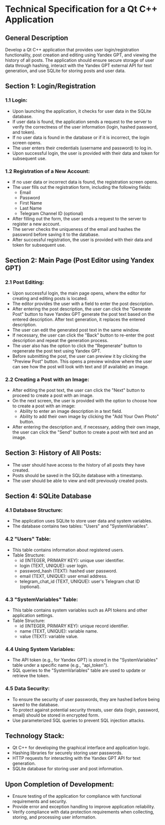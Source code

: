 # Technical Specification for a Qt C++ Application

## General Description
Develop a Qt C++ application that provides user login/registration functionality, post creation and editing using Yandex GPT, and viewing the history of all posts. The application should ensure secure storage of user data through hashing, interact with the Yandex GPT external API for text generation, and use SQLite for storing posts and user data.

## Section 1: Login/Registration
### 1.1 Login:
- Upon launching the application, it checks for user data in the SQLite database.
- If user data is found, the application sends a request to the server to verify the correctness of the user information (login, hashed password, and token).
- If no user data is found in the database or if it is incorrect, the login screen opens.
- The user enters their credentials (username and password) to log in.
- Upon successful login, the user is provided with their data and token for subsequent use.

### 1.2 Registration of a New Account:
- If no user data or incorrect data is found, the registration screen opens.
- The user fills out the registration form, including the following fields:
    - Email
    - Password
    - First Name
    - Last Name
    - Telegram Channel ID (optional)
- After filling out the form, the user sends a request to the server to register a new account.
- The server checks the uniqueness of the email and hashes the password before saving it to the database.
- After successful registration, the user is provided with their data and token for subsequent use.

## Section 2: Main Page (Post Editor using Yandex GPT)
### 2.1 Post Editing:
- Upon successful login, the main page opens, where the editor for creating and editing posts is located.
- The editor provides the user with a field to enter the post description.
- After entering the post description, the user can click the "Generate Post" button to have Yandex GPT generate the post text based on the entered description. After text generation, it replaces the entered description.
- The user can edit the generated post text in the same window.
- If necessary, the user can click the "Back" button to re-enter the post description and repeat the generation process.
- The user also has the option to click the "Regenerate" button to regenerate the post text using Yandex GPT.
- Before submitting the post, the user can preview it by clicking the "Preview Post" button. This opens a preview window where the user can see how the post will look with text and (if available) an image.

### 2.2 Creating a Post with an Image:
- After editing the post text, the user can click the "Next" button to proceed to create a post with an image.
- On the next screen, the user is provided with the option to choose how to create a post with an image:
    - Ability to enter an image description in a text field.
    - Ability to add their own image by clicking the "Add Your Own Photo" button.
- After entering the description and, if necessary, adding their own image, the user can click the "Send" button to create a post with text and an image.

## Section 3: History of All Posts:
- The user should have access to the history of all posts they have created.
- Posts should be saved in the SQLite database with a timestamp.
- The user should be able to view and edit previously created posts.

## Section 4: SQLite Database
### 4.1 Database Structure:
- The application uses SQLite to store user data and system variables.
- The database contains two tables: "Users" and "SystemVariables".

### 4.2 "Users" Table:
- This table contains information about registered users.
- Table Structure:
    - id (INTEGER, PRIMARY KEY): unique user identifier.
    - login (TEXT, UNIQUE): user login.
    - password_hash (TEXT): hashed user password.
    - email (TEXT, UNIQUE): user email address.
    - telegram_chat_id (TEXT, UNIQUE): user's Telegram chat ID (optional).

### 4.3 "SystemVariables" Table:
- This table contains system variables such as API tokens and other application settings.
- Table Structure:
    - id (INTEGER, PRIMARY KEY): unique record identifier.
    - name (TEXT, UNIQUE): variable name.
    - value (TEXT): variable value.

### 4.4 Using System Variables:
- The API token (e.g., for Yandex GPT) is stored in the "SystemVariables" table under a specific name (e.g., "api_token").
- SQL queries to the "SystemVariables" table are used to update or retrieve the token.

### 4.5 Data Security:
- To ensure the security of user passwords, they are hashed before being saved to the database.
- To protect against potential security threats, user data (login, password, email) should be stored in encrypted form.
- Use parameterized SQL queries to prevent SQL injection attacks.

## Technology Stack:
- Qt C++ for developing the graphical interface and application logic.
- Hashing libraries for securely storing user passwords.
- HTTP requests for interacting with the Yandex GPT API for text generation.
- SQLite database for storing user and post information.

## Upon Completion of Development:
- Ensure testing of the application for compliance with functional requirements and security.
- Provide error and exception handling to improve application reliability.
- Verify compliance with data protection requirements when collecting, storing, and processing user information.
